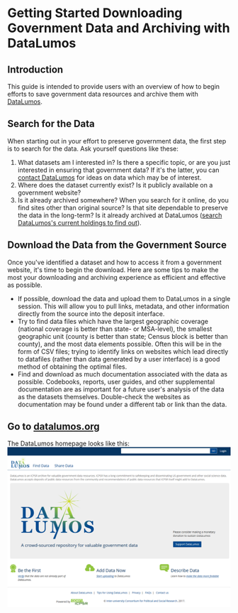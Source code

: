 # Getting Started Downloading Government Data and Archiving with DataLumos

## Introduction
This guide is intended to provide users with an overview of how to begin efforts to save government data resources and archive them with [DataLumos](www.datalumos.org).

## Search for the Data
When starting out in your effort to preserve government data, the first step is to search for the data. Ask yourself questions like these:
1. What datasets am I interested in? Is there a specific topic, or are you just interested in ensuring that government data? If it's the latter, you can [contact DataLumos](https://www.datalumos.org/datalumos/contact) for ideas on data which may be of interest.
2. Where does the dataset currently exist? Is it publicly available on a government website?
3. Is it already archived somewhere? When you search for it online, do you find sites other than original source? Is that site dependable to preserve the data in the long-term? Is it already archived at DataLumos ([search DataLumos's current holdings to find out](https://www.datalumos.org/datalumos/search/studies)).

## Download the Data from the Government Source
Once you've identified a dataset and how to access it from a government website, it's time to begin the download. Here are some tips to make the most your downloading and archiving experience as efficient and effective as possible.
- If possible, download the data and upload them to DataLumos in a single session. This will allow you to pull links, metadata, and other information directly from the source into the deposit interface.
- Try to find data files which have the largest geographic coverage (national coverage is better than state- or MSA-level), the smallest geographic unit (county is better than state; Census block is better than county), and the most data elements possible. Often this will be in the form of CSV files; trying to identify links on websites which lead directly to datafiles (rather than data generated by a user interface) is a good method of obtaining the optimal files.
- Find and download as much documentation associated with the data as possible. Codebooks, reports, user guides, and other supplemental documentation are as important for a future user's analysis of the data as the datasets themselves. Double-check the websites as documentation may be found under a different tab or link than the data.

## Go to [datalumos.org](www.datalumos.org)
The DataLumos homepage looks like this:
![screenshot of DataLumos.org homepage](/DataLumos_images/DataLumos_home.png "DataLumos.org homepage homepage")
